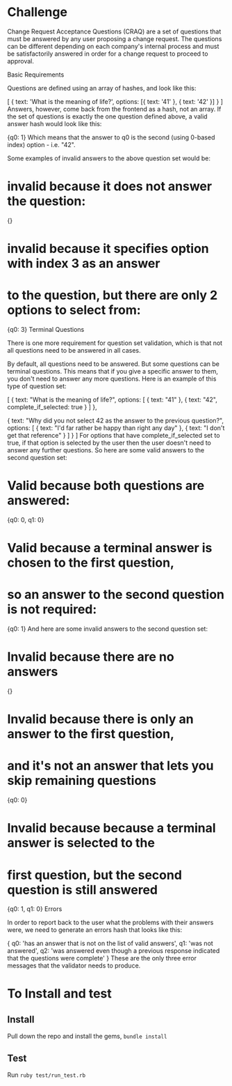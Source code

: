 # Challenge
Change Request Acceptance Questions (CRAQ) are a set of questions that must be answered by any user proposing a change request. The questions can be different depending on each company's internal process and must be satisfactorily answered in order for a change request to proceed to approval.

Basic Requirements

Questions are defined using an array of hashes, and look like this:

[
  {
    text: 'What is the meaning of life?',
    options: [{ text: '41' }, { text: '42' }]
  }
]
Answers, however, come back from the frontend as a hash, not an array. If the set of questions is exactly the one question defined above, a valid answer hash would look like this:

{q0: 1}
Which means that the answer to q0 is the second (using 0-based index) option - i.e. "42".

Some examples of invalid answers to the above question set would be:

# invalid because it does not answer the question:
{}

# invalid because it specifies option with index 3 as an answer
# to the question, but there are only 2 options to select from:
{q0: 3}
Terminal Questions

There is one more requirement for question set validation, which is that not all questions need to be answered in all cases.

By default, all questions need to be answered. But some questions can be terminal questions. This means that if you give a specific answer to them, you don't need to answer any more questions. Here is an example of this type of question set:

[
  {
    text: "What is the meaning of life?",
    options: [
      { text: "41" },
      { text: "42", complete_if_selected: true }
    ]
  },

  {
    text: "Why did you not select 42 as the answer to the previous question?",
    options: [
      { text: "I'd far rather be happy than right any day" },
      { text: "I don't get that reference" }
    ]
  }
]
For options that have complete_if_selected set to true, if that option is selected by the user then the user doesn't need to answer any further questions. So here are some valid answers to the second question set:

# Valid because both questions are answered:
{q0: 0, q1: 0} 

# Valid because a terminal answer is chosen to the first question,
# so an answer to the second question is not required:
{q0: 1} 
And here are some invalid answers to the second question set:

# Invalid because there are no answers
{}

# Invalid because there is only an answer to the first question,
# and it's not an answer that lets you skip remaining questions
{q0: 0}

# Invalid because because a terminal answer is selected to the
# first question, but the second question is still answered
{q0: 1, q1: 0}
Errors

In order to report back to the user what the problems with their answers were, we need to generate an errors hash that looks like this:

{
  q0: 'has an answer that is not on the list of valid answers',
  q1: 'was not answered',
  q2: 'was answered even though a previous response indicated that the questions were complete'
}
These are the only three error messages that the validator needs to produce.

# To Install and test

## Install

Pull down the repo and install the gems, `bundle install`

## Test

Run `ruby test/run_test.rb`